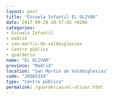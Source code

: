 ```yaml
---
layout: post
title: "Escuela Infantil EL OLIVAR"
date: 2017-09-20 20:57:05 +0200
categories:
- Escuela Infantil
- madrid
- san-martin-de-valdeiglesias
- Centro público
- guarderia
name: "EL OLIVAR"
province: "Madrid"
location: "San Martin de Valdeiglesias"
code: "28065334"
type: "Centro público"
permalink: /guarderias/el-olivar.html
---
```

